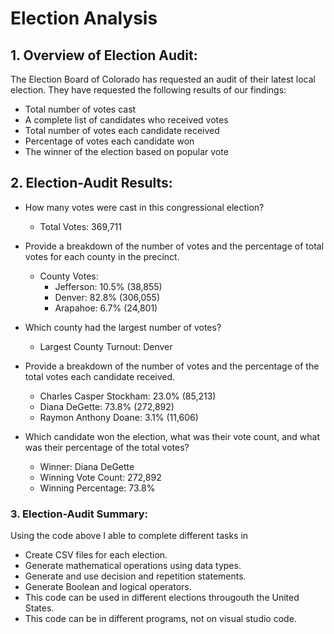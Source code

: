# Election Analysis

## 1. Overview of Election Audit: 
The Election Board of Colorado has requested an audit of their latest local election. They have requested the following results of our findings:
* Total number of votes cast
* A complete list of candidates who received votes
* Total number of votes each candidate received
* Percentage of votes each candidate won
* The winner of the election based on popular vote

## 2. Election-Audit Results: 
* How many votes were cast in this congressional election?
  * Total Votes: 369,711

* Provide a breakdown of the number of votes and the percentage of total votes for each county in the precinct.
  * County Votes:
    * Jefferson: 10.5% (38,855)
    * Denver: 82.8% (306,055)
    * Arapahoe: 6.7% (24,801)

* Which county had the largest number of votes?
    * Largest County Turnout: Denver

* Provide a breakdown of the number of votes and the percentage of the total votes each candidate received.
   * Charles Casper Stockham: 23.0% (85,213)
   * Diana DeGette: 73.8% (272,892)
   * Raymon Anthony Doane: 3.1% (11,606)

* Which candidate won the election, what was their vote count, and what was their percentage of the total votes?
   * Winner: Diana DeGette
   * Winning Vote Count: 272,892
   * Winning Percentage: 73.8%

### 3. Election-Audit Summary: 
Using the code above I able to complete different tasks in 
* Create CSV files for each election.
* Generate  mathematical operations using data types.
* Generate and use decision and repetition statements.
* Generate Boolean and logical operators.
* This code can be used in different elections througouth the United States.
* This code can be in different programs, not on visual studio code.






